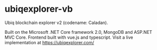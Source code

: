 # ubiqexplorer-vb
Ubiq blockchain explorer v2 (codename: Caladan).

Built on the Microsoft .NET Core framework 2.0, MongoDB and ASP.NET MVC Core.
Frontend built with vue.js and typescript.
Visit a live implementation at https://ubiqexplorer.com/
